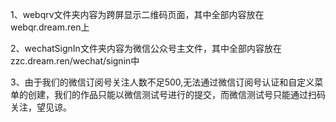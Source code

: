 1、webqrv文件夹内容为跨屏显示二维码页面，其中全部内容放在webqr.dream.ren上

2、wechatSignIn文件夹内容为微信公众号主文件，其中全部内容放在zzc.dream.ren/wechat/signin中

3、由于我们的微信订阅号关注人数不足500,无法通过微信订阅号认证和自定义菜单的创建，我们的作品只能以微信测试号进行的提交，而微信测试号只能通过扫码关注，望见谅。
